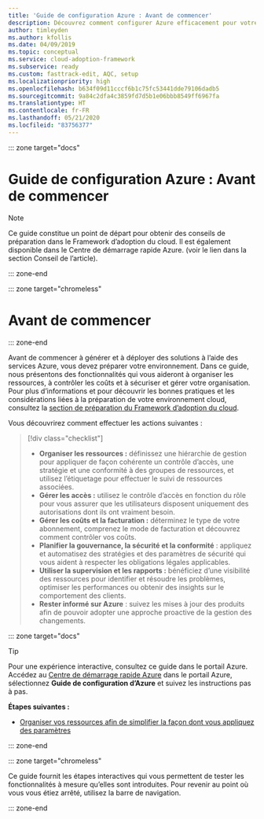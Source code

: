 ```yaml
---
title: 'Guide de configuration Azure : Avant de commencer'
description: Découvrez comment configurer Azure efficacement pour votre organisation avec des conseils pas à pas.
author: timleyden
ms.author: kfollis
ms.date: 04/09/2019
ms.topic: conceptual
ms.service: cloud-adoption-framework
ms.subservice: ready
ms.custom: fasttrack-edit, AQC, setup
ms.localizationpriority: high
ms.openlocfilehash: b634f09d11cccf6b1c75fc53441dde79106dadb5
ms.sourcegitcommit: 9a84c2dfa4c3859fd7d5b1e06bbb8549ff6967fa
ms.translationtype: HT
ms.contentlocale: fr-FR
ms.lasthandoff: 05/21/2020
ms.locfileid: "83756377"
---
```

<!-- cSpell:ignore timleyden -->

::: zone target="docs"

# <a name="azure-setup-guide-before-you-start"></a>Guide de configuration Azure : Avant de commencer

> [!NOTE]
> Ce guide constitue un point de départ pour obtenir des conseils de préparation dans le Framework d’adoption du cloud. Il est également disponible dans le Centre de démarrage rapide Azure. (voir le lien dans la section Conseil de l’article).

::: zone-end

::: zone target="chromeless"

# <a name="before-you-start"></a>Avant de commencer

::: zone-end

Avant de commencer à générer et à déployer des solutions à l’aide des services Azure, vous devez préparer votre environnement. Dans ce guide, nous présentons des fonctionnalités qui vous aideront à organiser les ressources, à contrôler les coûts et à sécuriser et gérer votre organisation. Pour plus d’informations et pour découvrir les bonnes pratiques et les considérations liées à la préparation de votre environnement cloud, consultez la [section de préparation du Framework d’adoption du cloud](../index.md).

Vous découvrirez comment effectuer les actions suivantes :

> [!div class="checklist"]
>
> - **Organiser les ressources :** définissez une hiérarchie de gestion pour appliquer de façon cohérente un contrôle d’accès, une stratégie et une conformité à des groupes de ressources, et utilisez l’étiquetage pour effectuer le suivi de ressources associées.
> - **Gérer les accès :** utilisez le contrôle d’accès en fonction du rôle pour vous assurer que les utilisateurs disposent uniquement des autorisations dont ils ont vraiment besoin.
> - **Gérer les coûts et la facturation :** déterminez le type de votre abonnement, comprenez le mode de facturation et découvrez comment contrôler vos coûts.
> - **Planifier la gouvernance, la sécurité et la conformité** : appliquez et automatisez des stratégies et des paramètres de sécurité qui vous aident à respecter les obligations légales applicables.
> - **Utiliser la supervision et les rapports :** bénéficiez d’une visibilité des ressources pour identifier et résoudre les problèmes, optimiser les performances ou obtenir des insights sur le comportement des clients.
> - **Rester informé sur Azure** : suivez les mises à jour des produits afin de pouvoir adopter une approche proactive de la gestion des changements.

::: zone target="docs"

> [!TIP]
> Pour une expérience interactive, consultez ce guide dans le portail Azure. Accédez au [Centre de démarrage rapide Azure](https://portal.azure.com/?feature.quickstart=true#blade/Microsoft_Azure_Resources/QuickstartCenterBlade) dans le portail Azure, sélectionnez **Guide de configuration d’Azure** et suivez les instructions pas à pas.

**Étapes suivantes :**

- [Organiser vos ressources afin de simplifier la façon dont vous appliquez des paramètres](./organize-resources.md)

::: zone-end

::: zone target="chromeless"

Ce guide fournit les étapes interactives qui vous permettent de tester les fonctionnalités à mesure qu’elles sont introduites. Pour revenir au point où vous vous étiez arrêté, utilisez la barre de navigation.

::: zone-end
